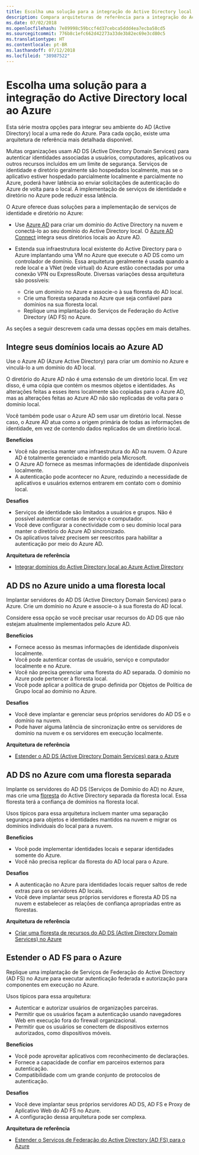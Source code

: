 ```yaml
---
title: Escolha uma solução para a integração do Active Directory local ao Azure.
description: Compara arquiteturas de referência para a integração do Active Directory local ao Azure.
ms.date: 07/02/2018
ms.openlocfilehash: 7e89998c59bccf4d37cebca5ddd4ea7ecba58cd5
ms.sourcegitcommit: 776b8c1efc662d42273a33de3b82ec69e3cd80c5
ms.translationtype: HT
ms.contentlocale: pt-BR
ms.lasthandoff: 07/12/2018
ms.locfileid: "38987522"
---
```

# <a name="choose-a-solution-for-integrating-on-premises-active-directory-with-azure"></a>Escolha uma solução para a integração do Active Directory local ao Azure

Esta série mostra opções para integrar seu ambiente do AD (Active Directory) local a uma rede do Azure. Para cada opção, existe uma arquitetura de referência mais detalhada disponível.

Muitas organizações usam AD DS (Active Directory Domain Services) para autenticar identidades associadas a usuários, computadores, aplicativos ou outros recursos incluídos em um limite de segurança. Serviços de identidade e diretório geralmente são hospedados localmente, mas se o aplicativo estiver hospedado parcialmente localmente e parcialmente no Azure, poderá haver latência ao enviar solicitações de autenticação do Azure de volta para o local. A implementação de serviços de identidade e diretório no Azure pode reduzir essa latência.

O Azure oferece duas soluções para a implementação de serviços de identidade e diretório no Azure: 

* Use [Azure AD][azure-active-directory] para criar um domínio do Active Directory na nuvem e conectá-lo ao seu domínio do Active Directory local. O [Azure AD Connect][azure-ad-connect] integra seus diretórios locais ao Azure AD.

* Estenda sua infraestrutura local existente do Active Directory para o Azure implantando uma VM no Azure que execute o AD DS como um controlador de domínio. Essa arquitetura geralmente é usada quando a rede local e a VNet (rede virtual) do Azure estão conectadas por uma conexão VPN ou ExpressRoute. Diversas variações dessa arquitetura são possíveis: 

    - Crie um domínio no Azure e associe-o à sua floresta do AD local.
    - Crie uma floresta separada no Azure que seja confiável para domínios na sua floresta local.
    - Replique uma implantação do Serviços de Federação do Active Directory (AD FS) no Azure. 

As seções a seguir descrevem cada uma dessas opções em mais detalhes.

## <a name="integrate-your-on-premises-domains-with-azure-ad"></a>Integre seus domínios locais ao Azure AD

Use o Azure AD (Azure Active Directory) para criar um domínio no Azure e vinculá-lo a um domínio do AD local. 

O diretório do Azure AD não é uma extensão de um diretório local. Em vez disso, é uma cópia que contém os mesmos objetos e identidades. As alterações feitas a esses itens localmente são copiadas para o Azure AD, mas as alterações feitas ao Azure AD não são replicadas de volta para o domínio local.

Você também pode usar o Azure AD sem usar um diretório local. Nesse caso, o Azure AD atua como a origem primária de todas as informações de identidade, em vez de contendo dados replicados de um diretório local.

**Benefícios**

* Você não precisa manter uma infraestrutura do AD na nuvem. O Azure AD é totalmente gerenciado e mantido pela Microsoft.
* O Azure AD fornece as mesmas informações de identidade disponíveis localmente.
* A autenticação pode acontecer no Azure, reduzindo a necessidade de aplicativos e usuários externos entrarem em contato com o domínio local.

**Desafios**

* Serviços de identidade são limitados a usuários e grupos. Não é possível autenticar contas de serviço e computador.
* Você deve configurar a conectividade com o seu domínio local para manter o diretório do Azure AD sincronizado. 
* Os aplicativos talvez precisem ser reescritos para habilitar a autenticação por meio do Azure AD.

**Arquitetura de referência**

- [Integrar domínios do Active Directory local ao Azure Active Directory][aad]

## <a name="ad-ds-in-azure-joined-to-an-on-premises-forest"></a>AD DS no Azure unido a uma floresta local

Implantar servidores do AD DS (Active Directory Domain Services) para o Azure. Crie um domínio no Azure e associe-o à sua floresta do AD local. 

Considere essa opção se você precisar usar recursos do AD DS que não estejam atualmente implementados pelo Azure AD. 

**Benefícios**

* Fornece acesso às mesmas informações de identidade disponíveis localmente.
* Você pode autenticar contas de usuário, serviço e computador localmente e no Azure.
* Você não precisa gerenciar uma floresta do AD separada. O domínio no Azure pode pertencer à floresta local.
* Você pode aplicar a política de grupo definida por Objetos de Política de Grupo local ao domínio no Azure.

**Desafios**

* Você deve implantar e gerenciar seus próprios servidores do AD DS e o domínio na nuvem.
* Pode haver alguma latência de sincronização entre os servidores de domínio na nuvem e os servidores em execução localmente.

**Arquitetura de referência**

- [Estender o AD DS (Active Directory Domain Services) para o Azure][ad-ds]

## <a name="ad-ds-in-azure-with-a-separate-forest"></a>AD DS no Azure com uma floresta separada

Implante os servidores do AD DS (Serviços de Domínio do AD) no Azure, mas crie uma [floresta][ad-forest-defn] do Active Directory separada da floresta local. Essa floresta terá a confiança de domínios na floresta local.

Usos típicos para essa arquitetura incluem manter uma separação segurança para objetos e identidades mantidos na nuvem e migrar os domínios individuais do local para a nuvem.

**Benefícios**

* Você pode implementar identidades locais e separar identidades somente do Azure.
* Você não precisa replicar da floresta do AD local para o Azure.

**Desafios**

* A autenticação no Azure para identidades locais requer saltos de rede extras para os servidores AD locais.
* Você deve implantar seus próprios servidores e floresta AD DS na nuvem e estabelecer as relações de confiança apropriadas entre as florestas.

**Arquitetura de referência**

- [Criar uma floresta de recursos do AD DS (Active Directory Domain Services) no Azure][ad-ds-forest]

## <a name="extend-ad-fs-to-azure"></a>Estender o AD FS para o Azure

Replique uma implantação de Serviços de Federação do Active Directory (AD FS) no Azure para executar autenticação federada e autorização para componentes em execução no Azure. 

Usos típicos para essa arquitetura:

* Autenticar e autorizar usuários de organizações parceiras.
* Permitir que os usuários façam a autenticação usando navegadores Web em execução fora do firewall organizacional.
* Permitir que os usuários se conectem de dispositivos externos autorizados, como dispositivos móveis. 

**Benefícios**

* Você pode aproveitar aplicativos com reconhecimento de declarações.
* Fornece a capacidade de confiar em parceiros externos para autenticação.
* Compatibilidade com um grande conjunto de protocolos de autenticação.

**Desafios**

* Você deve implantar seus próprios servidores AD DS, AD FS e Proxy de Aplicativo Web do AD FS no Azure.
* A configuração dessa arquitetura pode ser complexa.

**Arquitetura de referência**

- [Estender o Serviços de Federação do Active Directory (AD FS) para o Azure][adfs]

<!-- links -->

[aad]: ./azure-ad.md
[ad-ds]: ./adds-extend-domain.md
[ad-ds-forest]: ./adds-forest.md
[ad-forest-defn]: /windows/desktop/AD/forests
[adfs]: ./adfs.md

[azure-active-directory]: /azure/active-directory-domain-services/active-directory-ds-overview
[azure-ad-connect]: /azure/active-directory/active-directory-aadconnect
